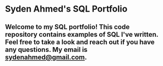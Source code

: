 # Syden Ahmed's SQL Portfolio
## Welcome to my SQL portfolio! This code repository contains examples of SQL I've written. Feel free to take a look and reach out if you have any questions. My email is sydenahmed@gmail.com.
